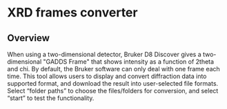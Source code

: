 # XRD frames converter
## Overview
When using a two-dimensional detector, Bruker D8 Discover gives a two-dimensional "GADDS Frame" that shows intensity 
as a function of 2theta and chi. By default, the Bruker software can only deal with one frame each time. This tool allows users
to display and convert diffraction data into supported format, and download the result into user-selected file formats.
Select “folder paths” to choose the files/folders for conversion, and select “start” to test the functionality.
